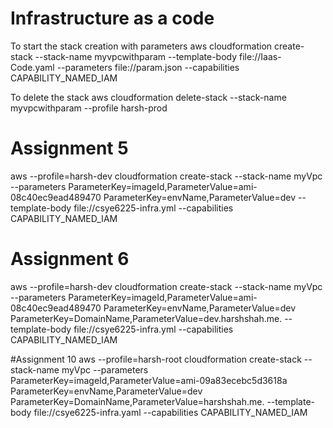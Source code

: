# Infrastructure as a code

To start the stack creation with parameters
aws cloudformation create-stack --stack-name myvpcwithparam --template-body file://Iaas-Code.yaml --parameters file://param.json --capabilities CAPABILITY_NAMED_IAM

To delete the stack
aws cloudformation delete-stack --stack-name myvpcwithparam --profile harsh-prod


# Assignment 5
aws --profile=harsh-dev cloudformation create-stack --stack-name myVpc --parameters ParameterKey=imageId,ParameterValue=ami-08c40ec9ead489470 ParameterKey=envName,ParameterValue=dev --template-body file://csye6225-infra.yml --capabilities CAPABILITY_NAMED_IAM

# Assignment 6
aws --profile=harsh-dev cloudformation create-stack --stack-name myVpc --parameters ParameterKey=imageId,ParameterValue=ami-08c40ec9ead489470 ParameterKey=envName,ParameterValue=dev ParameterKey=DomainName,ParameterValue=dev.harshshah.me. --template-body file://csye6225-infra.yml --capabilities CAPABILITY_NAMED_IAM

#Assignment 10
aws --profile=harsh-root cloudformation create-stack --stack-name myVpc --parameters ParameterKey=imageId,ParameterValue=ami-09a83ecebc5d3618a ParameterKey=envName,ParameterValue=dev ParameterKey=DomainName,ParameterValue=harshshah.me. --template-body file://csye6225-infra.yaml --capabilities CAPABILITY_NAMED_IAM
